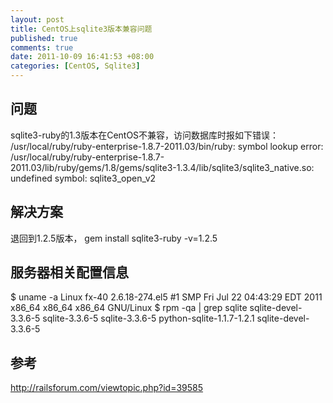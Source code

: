 ```yaml
---
layout: post
title: CentOS上sqlite3版本兼容问题
published: true
comments: true
date: 2011-10-09 16:41:53 +08:00
categories: [CentOS, Sqlite3]
---
```


问题
--------------------------------
sqlite3-ruby的1.3版本在CentOS不兼容，访问数据库时报如下错误：
/usr/local/ruby/ruby-enterprise-1.8.7-2011.03/bin/ruby: symbol lookup error: /usr/local/ruby/ruby-enterprise-1.8.7-2011.03/lib/ruby/gems/1.8/gems/sqlite3-1.3.4/lib/sqlite3/sqlite3_native.so: undefined symbol: sqlite3_open_v2

解决方案
--------------------------------
退回到1.2.5版本， gem install sqlite3-ruby -v=1.2.5

服务器相关配置信息
--------------------------------
$ uname -a
Linux fx-40 2.6.18-274.el5 #1 SMP Fri Jul 22 04:43:29 EDT 2011 x86_64 x86_64 x86_64 GNU/Linux
$ rpm -qa | grep sqlite
sqlite-devel-3.3.6-5
sqlite-3.3.6-5
sqlite-3.3.6-5
python-sqlite-1.1.7-1.2.1
sqlite-devel-3.3.6-5

参考
---------------------------
http://railsforum.com/viewtopic.php?id=39585

